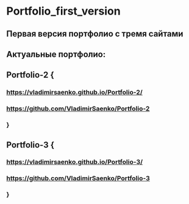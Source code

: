 # Portfolio_first_version

## Первая версия портфолио с тремя сайтами

## Актуальные портфолио:

## Portfolio-2 {

### https://vladimirsaenko.github.io/Portfolio-2/

### https://github.com/VladimirSaenko/Portfolio-2

### }

## Portfolio-3 {

### https://vladimirsaenko.github.io/Portfolio-3/

### https://github.com/VladimirSaenko/Portfolio-3

### }

